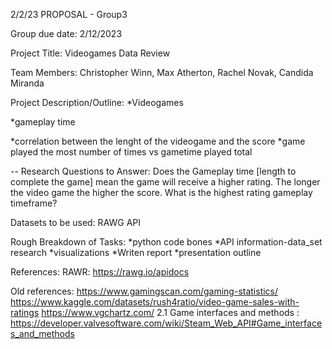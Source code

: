 2/2/23
PROPOSAL - Group3 

Group due date: 2/12/2023

Project Title: Videogames Data Review

Team Members: Christopher Winn, Max Atherton, Rachel Novak, Candida Miranda

Project Description/Outline: 
*Videogames 

*gameplay time

*correlation between the lenght of the videogame and the score
*game played the most number of times vs gametime played total


-- Research Questions to Answer:
Does the Gameplay time [length to complete the game] mean the game will receive a higher rating.
The longer the video game the higher the score.
What is the highest rating gameplay timeframe? 


Datasets to be used: RAWG API

Rough Breakdown of Tasks: 
*python code bones
*API information-data_set research
*visualizations
*Writen report
*presentation outline


References:
 RAWR: https://rawg.io/apidocs


Old references:
https://www.gamingscan.com/gaming-statistics/
https://www.kaggle.com/datasets/rush4ratio/video-game-sales-with-ratings
https://www.vgchartz.com/
 2.1 Game interfaces and methods : https://developer.valvesoftware.com/wiki/Steam_Web_API#Game_interfaces_and_methods
